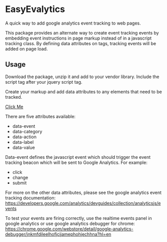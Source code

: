 # EasyEvalytics
A quick way to add google analytics event tracking to web pages.

This package provides an alternate way to create event tracking events by embedding event instructions in page markup instead of in a javascript tracking class. By defining data attributes on tags, tracking events will be added on page load.

Usage
-----
Download the package, unzip it and add to your vendor library. Include the script tag after your jquery script tag.

  <script
  src="https://code.jquery.com/jquery-3.2.1.min.js"
  integrity="sha256-hwg4gsxgFZhOsEEamdOYGBf13FyQuiTwlAQgxVSNgt4="
  crossorigin="anonymous"></script>
  <script src='easy-evalytics.js'></script>

Create your markup and add data attributes to any elements that need to be tracked.

  <a href='#' data-event='click' data-category='easyEvalyticsClick' data-action='click' data-label='Test Click Event' data-value='1'>Click Me</a>

There are five attributes available:

* data-event
* data-category
* data-action
* data-label
* data-value

Data-event defines the javascript event which should trigger the event tracking beacon which will be sent to Google Analytics. For example:

* click
* change
* submit

For more on the other data attributes, please see the google analytics event tracking documentation: https://developers.google.com/analytics/devguides/collection/analyticsjs/events

To test your events are firing correctly, use the realtime events panel in google analytics or use google analytics debugger for chrome: https://chrome.google.com/webstore/detail/google-analytics-debugger/jnkmfdileelhofjcijamephohjechhna?hl=en
 
